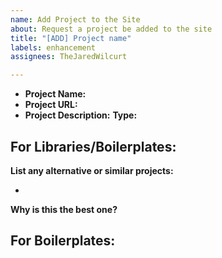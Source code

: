 ```yaml
---
name: Add Project to the Site
about: Request a project be added to the site
title: "[ADD] Project name"
labels: enhancement
assignees: TheJaredWilcurt

---
```


* **Project Name:** 
* **Project URL:** 
* **Project Description:** 
**Type:**
<!--
PICK TYPE FROM THESE:
  Connect
  Learn
  Boilerplates
  Code Examples
  Node.js Libraries
  NW.js Libraries
  Components
  WIP
  Ideas bucket
-->

## For Libraries/Boilerplates:

**List any alternative or similar projects:**

* 

**Why is this the best one?**

## For Boilerplates:
